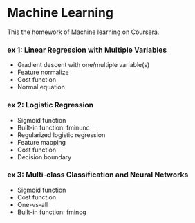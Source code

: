 # Machine Learning
This the homework of Machine learning on Coursera.

### ex 1: Linear Regression with Multiple Variables
- Gradient descent with one/multiple variable(s)
- Feature normalize
- Cost function
- Normal equation

### ex 2: Logistic Regression
- Sigmoid function
- Built-in function: fminunc
- Regularized logistic regression
- Feature mapping
- Cost function
- Decision boundary

### ex 3: Multi-class Classification and Neural Networks
- Sigmoid function
- Cost function
- One-vs-all
- Built-in function: fmincg